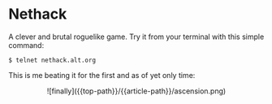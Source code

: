 <!-- {"full_title": "Nethack"} -->

# Nethack

A clever and brutal roguelike game. Try it from your terminal with this simple command:

    $ telnet nethack.alt.org

This is me beating it for the first and as of yet only time:

<center>![finally]({{top-path}}/{{article-path}}/ascension.png)</center>
